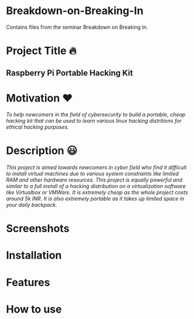 # Breakdown-on-Breaking-In
Contains files from the seminar Breakdown on Breaking In.

# Project Title :fire:
## Raspberry Pi Portable Hacking Kit

# Motivation :heart:
###### To help newcomers in the field of cybersecurity to build a portable, cheap hacking kit that can be used to learn various linux hacking distritions for ethical hacking purposes.

# Description :smiley:
###### This project is aimed towards newcomers in cyber field who find it difficult to install virtual machines due to various system constraints like limited RAM and other hardware resources. This project is equally powerful and similar to a full install of a hacking distribution on a virtualization software like Virtualbox or VMWare. It is extremely cheap as the whole project costs around 5k INR. It is also extremely portable as it takes up limited space in your daily backpack.

# Screenshots

# Installation


# Features

# How to use
